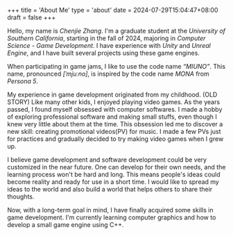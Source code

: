 +++
title = 'About Me'
type = 'about'
date = 2024-07-29T15:04:47+08:00
draft = false
+++


Hello, my name is *Chenjie Zhang*. I'm a graduate student at the *University of Southern California*, starting in the fall of 2024, majoring in *Computer Science - Game Development*. I have experience with *Unity* and *Unreal Engine*, and I have built several projects using these game engines.

When participating in game jams, I like to use the code name *“MIUNO”*. This name, pronounced *[ˈmjuːno]*, is inspired by the code name *MONA* from *Persona 5*.

<!-- My experience in game development originated from my childhood(OLD STORY), I like playing video games just like other kids. Years past, I found myself obssestion with doing software things, I made a hobby of dealing with some professional softwares though I known little things about them at that time. The obssesion triggered my unlocking a new skill of making videos, explicitly, promotion videos for music. I made a few PV just for fun and gradually made up my mind to give a try in making video games when I grow up. And now, with a long goal I finally got some skills in developing games. I'm currently learning computer graphics and way to develop a small game engine with c++.  -->


My experience in game development originated from my childhood. (OLD STORY) Like many other kids, I enjoyed playing video games. As the years passed, I found myself obsessed with computer softwares. I made a hobby of exploring professional software and making small stuffs, even though I knew very little about them at the time. This obsession led me to discover a new skill: creating promotional videos(PV) for music. I made a few PVs just for practices and gradually decided to try making video games when I grew up.

<!-- I believe game development and software development could be very customized in the near future, one can develop for his own needs and the learning process won't be hard and long. Which means people's ideas could become reality and ready-for-use in a short time. I would like to spread my ideas to the world and also build a world that help others to share thoughts. -->

I believe game development and software development could be very customized in the near future. One can develop for their own needs, and the learning process won't be hard and long. This means people's ideas could become reality and ready for use in a short time. I would like to spread my ideas to the world and also build a world that helps others to share their thoughts.

Now, with a long-term goal in mind, I have finally acquired some skills in game development. I'm currently learning computer graphics and how to develop a small game engine using C++.
